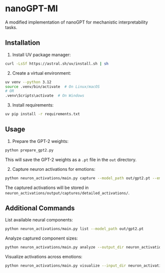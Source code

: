 # nanoGPT-MI

A modified implementation of nanoGPT for mechanistic interpretability tasks.

## Installation

1. Install UV package manager:
```bash
curl -LsSf https://astral.sh/uv/install.sh | sh
```

2. Create a virtual environment:
```bash
uv venv --python 3.12     
source .venv/bin/activate  # On Linux/macOS
# OR
.venv\Scripts\activate  # On Windows
```

3. Install requirements:
```bash
uv pip install -r requirements.txt
```

## Usage

1. Prepare the GPT-2 weights:
```bash
python prepare_gpt2.py
```
This will save the GPT-2 weights as a `.pt` file in the `out` directory.

2. Capture neuron activations for emotions:
```bash
python neuron_activations/main.py capture --model_path out/gpt2.pt --emotions joy sadness anger --samples_per_emotion 100
```

The captured activations will be stored in `neuron_activations/output/captures/detailed_activations/`.

## Additional Commands

List available neural components:
```bash
python neuron_activations/main.py list --model_path out/gpt2.pt
```

Analyze captured component sizes:
```bash
python neuron_activations/main.py analyze --output_dir neuron_activations/output/captures
```

Visualize activations across emotions:
```bash
python neuron_activations/main.py visualize --input_dir neuron_activations/output/captures
```





